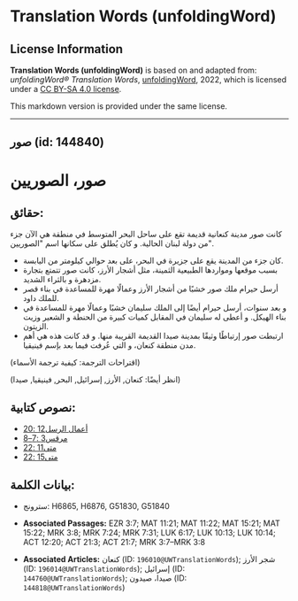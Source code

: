# Translation Words (unfoldingWord)

## License Information

**Translation Words (unfoldingWord)** is based on and adapted from: _unfoldingWord® Translation Words_, [unfoldingWord](https://unfoldingword.org/utw), 2022, which is licensed under a [CC BY-SA 4.0 license](https://creativecommons.org/licenses/by-sa/4.0/legalcode.en).

This markdown version is provided under the same license.



--------------------------------

## صور (id: 144840)

صور، الصوريين
=============

حقائق:
------

كانت صور مدينة كنعانية قديمة تقع على ساحل البحر المتوسط في منطقة هي الآن جزء من دولة لبنان الحالية. و كان يُطلق على سكانها اسم "الصوريين".

* كان جزء من المدينة يقع على جزيرة في البحر، على بعد حوالي كيلومتر من اليابسة.
* بسبب موقعها ومواردها الطبيعية الثمينة، مثل أشجار الأرز، كانت صور تتمتع بتجارة مزدهرة و بالثراء الشديد.
* أرسل حيرام ملك صور خشبًا من أشجار الأرز وعمالًا مهرة للمساعدة في بناء قصر للملك داود.
* و بعد سنوات، أرسل حيرام أيضًا إلى الملك سليمان خشبًا وعمالًا مهرة للمساعدة في بناء الهيكل. و أعطى له سليمان في المقابل كميات كبيرة من الحنطة و الشعير وزيت الزيتون.
* ارتبطت صور إرتباطًا وثيقًا بمدينة صيدا القديمة القريبة منها. و قد كانت هذه هي أهم مدن منطقة كنعان، و التي عُرفت فيما بعد بإسم فينيقيا.

(اقتراحات الترجمة: كيفية ترجمة الأسماء)

(انظر أيضًا: كنعان, الأرز, إسرائيل, البحر, فينيقيا, صيدا)

نصوص كتابية:
------------

* [أعمال الرسل12 :20](https://ref.ly/Acts12:20)
* [مرقس3 :7–8](https://ref.ly/Mark3:7-Mark3:8)
* [متى11 :22](https://ref.ly/Matt11:22)
* [متى15 :22](https://ref.ly/Matt15:22)

بيانات الكلمة:
--------------

* سترونج: H6865, H6876, G51830, G51840

* **Associated Passages:** EZR 3:7; MAT 11:21; MAT 11:22; MAT 15:21; MAT 15:22; MRK 3:8; MRK 7:24; MRK 7:31; LUK 6:17; LUK 10:13; LUK 10:14; ACT 12:20; ACT 21:3; ACT 21:7; MRK 3:7–MRK 3:8
* **Associated Articles:** كنعان (ID: `196010@UWTranslationWords`); شجر الأرز (ID: `196014@UWTranslationWords`); إسرائيل (ID: `144760@UWTranslationWords`); صيدا، صيدون (ID: `144818@UWTranslationWords`)

